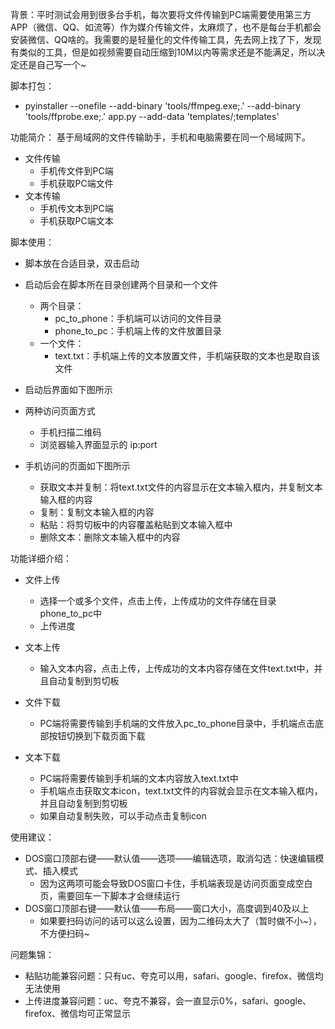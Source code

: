 背景：平时测试会用到很多台手机，每次要将文件传输到PC端需要使用第三方APP（微信、QQ、如流等）作为媒介传输文件，太麻烦了，也不是每台手机都会安装微信、QQ啥的。我需要的是轻量化的文件传输工具，先去网上找了下，发现有类似的工具，但是如视频需要自动压缩到10M以内等需求还是不能满足，所以决定还是自己写一个~


脚本打包：
* pyinstaller --onefile --add-binary 'tools/ffmpeg.exe;.' --add-binary 'tools/ffprobe.exe;.' app.py  --add-data 'templates/;templates'


功能简介：
基于局域网的文件传输助手，手机和电脑需要在同一个局域网下。
* 文件传输
  * 手机传文件到PC端
  * 手机获取PC端文件
* 文本传输
  * 手机传文本到PC端
  * 手机获取PC端文本

脚本使用：
* 脚本放在合适目录，双击启动
* 启动后会在脚本所在目录创建两个目录和一个文件
  * 两个目录：
    * pc_to_phone：手机端可以访问的文件目录
    * phone_to_pc：手机端上传的文件放置目录
  * 一个文件：
    * text.txt：手机端上传的文本放置文件，手机端获取的文本也是取自该文件
* 启动后界面如下图所示

* 两种访问页面方式
  * 手机扫描二维码
  * 浏览器输入界面显示的 ip:port
* 手机访问的页面如下图所示
  * 获取文本并复制：将text.txt文件的内容显示在文本输入框内，并复制文本输入框的内容
  * 复制：复制文本输入框的内容
  * 粘贴：将剪切板中的内容覆盖粘贴到文本输入框中
  * 删除文本：删除文本输入框中的内容


功能详细介绍：
* 文件上传
  * 选择一个或多个文件，点击上传，上传成功的文件存储在目录phone_to_pc中
  * 上传进度

* 文本上传
  * 输入文本内容，点击上传，上传成功的文本内容存储在文件text.txt中，并且自动复制到剪切板

* 文件下载
  * PC端将需要传输到手机端的文件放入pc_to_phone目录中，手机端点击底部按钮切换到下载页面下载

* 文本下载
  * PC端将需要传输到手机端的文本内容放入text.txt中
  * 手机端点击获取文本icon，text.txt文件的内容就会显示在文本输入框内，并且自动复制到剪切板
  * 如果自动复制失败，可以手动点击复制icon

使用建议：
* DOS窗口顶部右键——默认值——选项——编辑选项，取消勾选：快速编辑模式、插入模式
  * 因为这两项可能会导致DOS窗口卡住，手机端表现是访问页面变成空白页，需要回车一下脚本才会继续运行
* DOS窗口顶部右键——默认值——布局——窗口大小，高度调到40及以上
  * 如果要扫码访问的话可以这么设置，因为二维码太大了（暂时做不小~），不方便扫码~


问题集锦：
* 粘贴功能兼容问题：只有uc、夸克可以用，safari、google、firefox、微信均无法使用
* 上传进度兼容问题：uc、夸克不兼容，会一直显示0%，safari、google、firefox、微信均可正常显示
